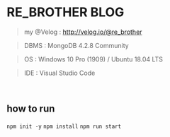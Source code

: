 # RE_BROTHER BLOG
> my @Velog : http://velog.io/@re_brother

> DBMS : MongoDB 4.2.8 Community

> OS : Windows 10 Pro (1909) / Ubuntu 18.04 LTS

> IDE : Visual Studio Code

<br>

## how to run

``npm init -y``
``npm install``
``npm run start``
